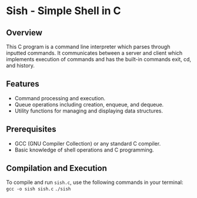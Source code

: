 # Sish - Simple Shell in C

## Overview
This C program is a command line interpreter which parses through inputted commands. It communicates between a server and client which implements execution of commands and has the built-in commands exit, cd, and history.

## Features
- Command processing and execution.
- Queue operations including creation, enqueue, and dequeue.
- Utility functions for managing and displaying data structures.

## Prerequisites
- GCC (GNU Compiler Collection) or any standard C compiler.
- Basic knowledge of shell operations and C programming.

## Compilation and Execution
To compile and run `sish.c`, use the following commands in your terminal:
`gcc -o sish sish.c`
`./sish`
